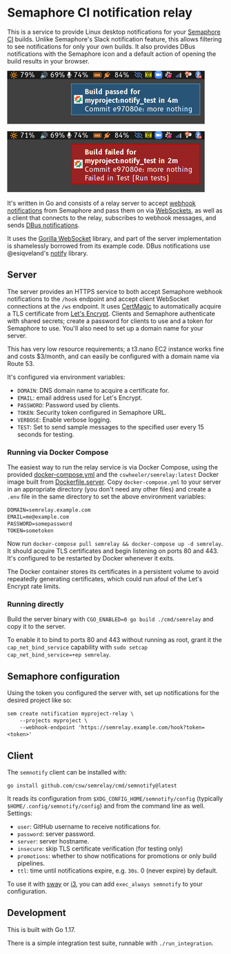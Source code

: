 Semaphore CI notification relay
===============================

This is a service to provide Linux desktop notifications for your [Semaphore CI][semaphore] builds. Unlike Semaphore's Slack notification feature, this allows filtering to see notifications for only your own builds. It also provides DBus notifications with the Semaphore icon and a default action of opening the build results in your browser.

![Example success](success_screenshot.png)

![Example failure](failure_screenshot.png)

It's written in Go and consists of a relay server to accept [webhook notifications][sem-webhook] from Semaphore and pass them on via [WebSockets][], as well as a client that connects to the relay, subscribes to webhook messages, and sends [DBus notifications][notifications].

It uses the [Gorilla WebSocket][gorilla-ws] library, and part of the server implementation is shamelessly borrowed from its example code. DBus notifications use @esiqveland's [notify][] library.

## Server

The server provides an HTTPS service to both accept Semaphore webhook notifications to the `/hook` endpoint and accept client WebSocket connections at the `/ws` endpoint. It uses [CertMagic][] to automatically acquire a TLS certificate from [Let's Encrypt][letsencrypt]. Clients and Semaphore authenticate with shared secrets; create a password for clients to use and a token for Semaphore to use. You'll also need to set up a domain name for your server.

This has very low resource requirements; a t3.nano EC2 instance works fine and costs $3/month, and can easily be configured with a domain name via Route 53.

It's configured via environment variables:
- `DOMAIN`: DNS domain name to acquire a certificate for.
- `EMAIL`: email address used for Let's Encrypt.
- `PASSWORD`: Password used by clients.
- `TOKEN`: Security token configured in Semaphore URL.
- `VERBOSE`: Enable verbose logging.
- `TEST`: Set to send sample messages to the specified user every 15 seconds for testing.

### Running via Docker Compose

The easiest way to run the relay service is via Docker Compose, using the provided [docker-compose.yml](docker-compose.yml) and the `cswheeler/semrelay:latest` Docker image built from [Dockerfile.server](docker/Dockerfile.server). Copy `docker-compose.yml` to your server in an appropriate directory (you don't need any other files) and create a `.env` file in the same directory to set the above environment variables:

```
DOMAIN=semrelay.example.com
EMAIL=me@example.com
PASSWORD=somepassword
TOKEN=sometoken
```

Now run `docker-compose pull semrelay && docker-compose up -d semrelay`. It should acquire TLS certificates and begin listening on ports 80 and 443. It's configured to be restarted by Docker whenever it exits.

The Docker container stores its certificates in a persistent volume to avoid repeatedly generating certificates, which could run afoul of the Let's Encrypt rate limits.

### Running directly

Build the server binary with `CGO_ENABLED=0 go build ./cmd/semrelay` and copy it to the server.

To enable it to bind to ports 80 and 443 without running as root, grant it the `cap_net_bind_service` capability with `sudo setcap cap_net_bind_service=+ep semrelay`.

## Semaphore configuration

Using the token you configured the server with, set up notifications for the desired project like so:

``` shell
sem create notification myproject-relay \
    --projects myproject \
    --webhook-endpoint 'https://semrelay.example.com/hook?token=<token>'
```

## Client

The `semnotify` client can be installed with:

``` shell
go install github.com/csw/semrelay/cmd/semnotify@latest
```

It reads its configuration from `$XDG_CONFIG_HOME/semnotify/config` (typically `$HOME/.config/semnotify/config`) and from the command line as well. Settings:
- `user`: GitHub username to receive notifications for.
- `password`: server password.
- `server`: server hostname.
- `insecure`: skip TLS certificate verification (for testing only)
- `promotions`: whether to show notifications for promotions or only build pipelines.
- `ttl`: time until notifications expire, e.g. `30s`. 0 (never expire) by default.

To use it with [sway][] or [i3][], you can add `exec_always semnotify` to your configuration.

## Development

This is built with Go 1.17.

There is a simple integration test suite, runnable with `./run_integration`.

[semaphore]: https://semaphoreci.com/
[sem-webhook]: https://docs.semaphoreci.com/essentials/webhook-notifications/
[websockets]: https://en.wikipedia.org/wiki/WebSocket
[gorilla-ws]: https://github.com/gorilla/websocket
[notify]: https://github.com/esiqveland/notify
[certmagic]: https://github.com/caddyserver/certmagic
[notifications]: https://wiki.archlinux.org/title/Desktop_notifications
[letsencrypt]: https://letsencrypt.org/
[sway]: https://swaywm.org/
[i3]: https://i3wm.org/
